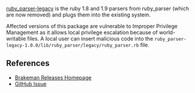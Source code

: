 [ruby_parser-legacy](https://rubygems.org/gems/ruby_parser-legacy) is the ruby 1.8 and 1.9 parsers from  ruby_parser  (which are now removed) and plugs them into the existing system.

Affected versions of this package are vulnerable to Improper Privilege Management as it allows local privilege escalation because of world-writable files. A local user can insert malicious code into the  `ruby_parser-legacy-1.0.0/lib/ruby_parser/legacy/ruby_parser.rb`  file.
## References
-   [Brakeman Releases Homepage](https://brakemanscanner.org/)
-   [GitHub Issue](https://github.com/zenspider/ruby_parser-legacy/issues/1)